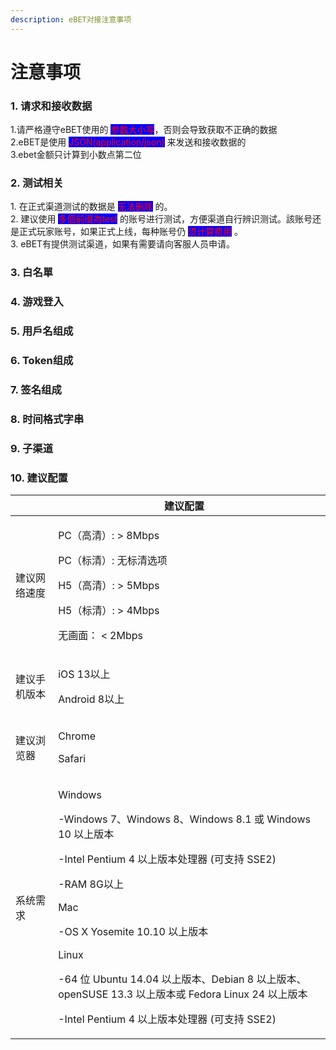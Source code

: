 ```yaml
---
description: eBET对接注意事项
---
```


# 注意事项

### 1. 请求和接收数据

1.请严格遵守eBET使用的 <mark style="color:red;background-color:blue;">参数大小写</mark>，否则会导致获取不正确的数据\
2.eBET是使用 <mark style="color:red;background-color:blue;">JSON(application/json)</mark> 来发送和接收数据的\
3.ebet金额只计算到小数点第二位

### 2. 测试相关

1\. 在正式渠道测试的数据是 <mark style="color:red;background-color:blue;">无法删除</mark> 的。\
2\. 建议使用 <mark style="color:red;background-color:blue;">多個前缀為test</mark> 的账号进行测试，方便渠道自行辨识测试。該账号还是正式玩家账号，如果正式上线，每种账号仍 <mark style="color:red;background-color:blue;">须计算费用</mark> 。\
3\. eBET有提供测试渠道，如果有需要请向客服人员申请。

### 3. 白名單

### 4. 游戏登入

### 5. 用戶名组成

### 6. Token组成

### 7. 签名组成

### 8. 时间格式字串

### 9. 子渠道

### 10. 建议配置

<table><thead><tr><th></th><th>建议配置</th><th data-hidden></th></tr></thead><tbody><tr><td>建议网络速度</td><td><p>PC（高清）: > 8Mbps</p><p>PC（标清）: 无标清选项</p><p>H5（高清）: > 5Mbps</p><p>H5（标清）: > 4Mbps</p><p>无画面： &#x3C; 2Mbps</p></td><td></td></tr><tr><td>建议手机版本</td><td><p>iOS 13以上</p><p>Android 8以上</p></td><td></td></tr><tr><td>建议浏览器</td><td><p>Chrome</p><p>Safari</p></td><td></td></tr><tr><td>系统需求</td><td><p>Windows</p><p>-Windows 7、Windows 8、Windows 8.1 或 Windows 10 以上版本</p><p>-Intel Pentium 4 以上版本处理器 (可支持 SSE2)</p><p>-RAM 8G以上</p><p>Mac</p><p>-OS X Yosemite 10.10 以上版本</p><p>Linux</p><p>-64 位 Ubuntu 14.04 以上版本、Debian 8 以上版本、openSUSE 13.3 以上版本或 Fedora Linux 24 以上版本</p><p>-Intel Pentium 4 以上版本处理器 (可支持 SSE2)</p></td><td></td></tr></tbody></table>

### &#x20;
